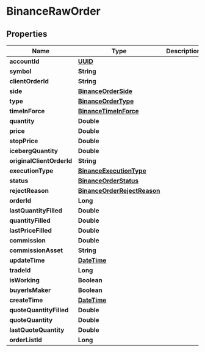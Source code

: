 # BinanceRawOrder

## Properties
Name | Type | Description | Notes
------------ | ------------- | ------------- | -------------
**accountId** | [**UUID**](UUID.md) |  |  [optional]
**symbol** | **String** |  |  [optional]
**clientOrderId** | **String** |  |  [optional]
**side** | [**BinanceOrderSide**](BinanceOrderSide.md) |  |  [optional]
**type** | [**BinanceOrderType**](BinanceOrderType.md) |  |  [optional]
**timeInForce** | [**BinanceTimeInForce**](BinanceTimeInForce.md) |  |  [optional]
**quantity** | **Double** |  |  [optional]
**price** | **Double** |  |  [optional]
**stopPrice** | **Double** |  |  [optional]
**icebergQuantity** | **Double** |  |  [optional]
**originalClientOrderId** | **String** |  |  [optional]
**executionType** | [**BinanceExecutionType**](BinanceExecutionType.md) |  |  [optional]
**status** | [**BinanceOrderStatus**](BinanceOrderStatus.md) |  |  [optional]
**rejectReason** | [**BinanceOrderRejectReason**](BinanceOrderRejectReason.md) |  |  [optional]
**orderId** | **Long** |  |  [optional]
**lastQuantityFilled** | **Double** |  |  [optional]
**quantityFilled** | **Double** |  |  [optional]
**lastPriceFilled** | **Double** |  |  [optional]
**commission** | **Double** |  |  [optional]
**commissionAsset** | **String** |  |  [optional]
**updateTime** | [**DateTime**](DateTime.md) |  |  [optional]
**tradeId** | **Long** |  |  [optional]
**isWorking** | **Boolean** |  |  [optional]
**buyerIsMaker** | **Boolean** |  |  [optional]
**createTime** | [**DateTime**](DateTime.md) |  |  [optional]
**quoteQuantityFilled** | **Double** |  |  [optional]
**quoteQuantity** | **Double** |  |  [optional]
**lastQuoteQuantity** | **Double** |  |  [optional]
**orderListId** | **Long** |  |  [optional]
